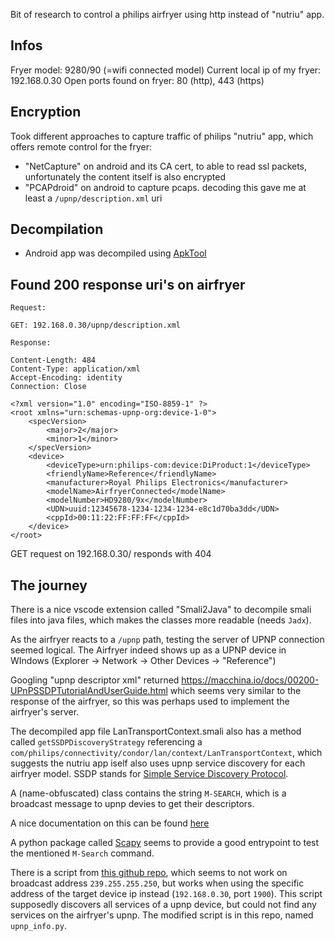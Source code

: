 Bit of research to control a philips airfryer using http instead of "nutriu" app.

## Infos

Fryer model: 9280/90 (=wifi connected model)
Current local ip of my fryer: 192.168.0.30
Open ports found on fryer: 80 (http), 443 (https)

## Encryption

Took different approaches to capture traffic of philips "nutriu" app, which offers remote control for the fryer:

- "NetCapture" on android and its CA cert, to able to read ssl packets, unfortunately the content itself is also encrypted
- "PCAPdroid" on android to capture pcaps. decoding this gave me at least a `/upnp/description.xml` uri

## Decompilation

- Android app was decompiled using [ApkTool](https://ibotpeaches.github.io/Apktool/)

## Found 200 response uri's on airfryer

```
Request: 

GET: 192.168.0.30/upnp/description.xml

Response:

Content-Length: 484
Content-Type: application/xml
Accept-Encoding: identity
Connection: Close

<?xml version="1.0" encoding="ISO-8859-1" ?>
<root xmlns="urn:schemas-upnp-org:device-1-0">
    <specVersion>
        <major>2</major>
        <minor>1</minor>
    </specVersion>
    <device>
        <deviceType>urn:philips-com:device:DiProduct:1</deviceType>
        <friendlyName>Reference</friendlyName>
        <manufacturer>Royal Philips Electronics</manufacturer>
        <modelName>AirfryerConnected</modelName>
        <modelNumber>HD9280/9x</modelNumber>
        <UDN>uuid:12345678-1234-1234-1234-e8c1d70ba3dd</UDN>
        <cppId>00:11:22:FF:FF:FF</cppId>
    </device>
</root>
```

GET request on 192.168.0.30/ responds with 404

## The journey

There is a nice vscode extension called "Smali2Java" to decompile smali files into java files, which makes the classes more readable (needs `Jadx`).

As the airfryer reacts to a `/upnp` path, testing the server of UPNP connection seemed logical.
The Airfryer indeed shows up as a UPNP device in WIndows (Explorer -> Network -> Other Devices -> "Reference")

Googling "upnp descriptor xml" returned <https://macchina.io/docs/00200-UPnPSSDPTutorialAndUserGuide.html>
which seems very similar to the response of the airfryer, so this was perhaps used to implement the airfryer's server.

The decompiled app file LanTransportContext.smali also has a method called `getSSDPDiscoveryStrategy` referencing a
`com/philips/connectivity/condor/lan/context/LanTransportContext`, which suggests the nutriu app iself also uses upnp
service discovery for each airfryer model. SSDP stands for [Simple Service Discovery Protocol](https://en.wikipedia.org/wiki/Simple_Service_Discovery_Protocol).

A (name-obfuscated) class contains the string `M-SEARCH`, which is a broadcast message to upnp devies to get their descriptors.

A nice documentation on this can be found [here](https://www.electricmonk.nl/log/2016/07/05/exploring-upnp-with-python/)

A python package called [Scapy](https://scapy.net/) seems to provide a good entrypoint to test the mentioned `M-Search` command.

There is a script from [this github repo](https://github.com/tenable/upnp_info), which seems to not work on broadcast address `239.255.255.250`, but works when using the specific address of the target device ip instead (`192.168.0.30`, port `1900`). This script supposedly discovers all services of a upnp device, but could not find any services on the airfryer's upnp. The modified script is in this repo, named `upnp_info.py`.

